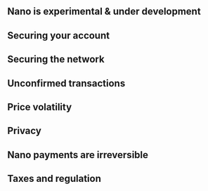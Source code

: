 ## Nano is experimental & under development

## Securing your account

## Securing the network

## Unconfirmed transactions

## Price volatility

## Privacy

## Nano payments are irreversible

## Taxes and regulation
